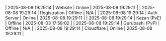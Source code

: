 | 2025-08-08 19:29:14 | Website | Online | 2025-08-08 19:29:11 |
| 2025-08-08 19:29:14 | Registration | Offline | N/A |
| 2025-08-08 19:29:14 | Auth Server | Online | 2025-08-08 19:29:11 |
| 2025-08-08 19:29:14 | Kezan (PvE) | Offline | 2025-08-03 17:58:02 |
| 2025-08-08 19:29:14 | Gurubashi (PvP) | Offline | N/A |
| 2025-08-08 19:29:14 | Cloudflare | Online | 2025-08-08 19:29:11 |
